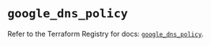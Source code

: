 # `google_dns_policy`

Refer to the Terraform Registry for docs: [`google_dns_policy`](https://registry.terraform.io/providers/hashicorp/google-beta/6.38.0/docs/resources/google_dns_policy).
